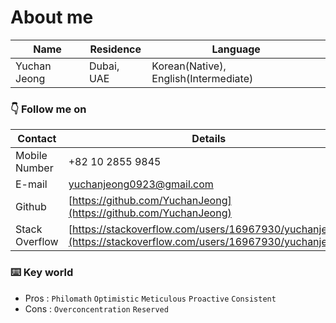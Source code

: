 # About me

| Name         | Residence  | Language                              |
| ------------ | ---------- | ------------------------------------- |
| Yuchan Jeong | Dubai, UAE | Korean(Native), English(Intermediate) |

### 👇 Follow me on

| Contact        | Details                                                                                                      |
| -------------- | ------------------------------------------------------------------------------------------------------------ |
| Mobile Number  | +82 10 2855 9845                                                                                             |
| E-mail         | [yuchanjeong0923@gmail.com](mailto:yuchanjeong0923@gmail.com)                                                |
| Github         | [https://github.com/YuchanJeong](https://github.com/YuchanJeong)                                             |
| Stack Overflow | [https://stackoverflow.com/users/16967930/yuchanjeong](https://stackoverflow.com/users/16967930/yuchanjeong) |

### ⌨️ Key world

- Pros : `Philomath` `Optimistic` `Meticulous` `Proactive` `Consistent`
- Cons : `Overconcentration` `Reserved`
